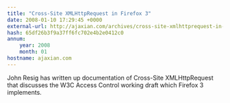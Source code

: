 ```yaml
---
title: "Cross-Site XMLHttpRequest in Firefox 3"
date: 2008-01-10 17:29:45 +0000
external-url: http://ajaxian.com/archives/cross-site-xmlhttprequest-in-firefox-3
hash: 65df26b3f9a37ff6fc702e4b2e0412c0
annum:
    year: 2008
    month: 01
hostname: ajaxian.com
---
```


John Resig has written up documentation of  Cross-Site XMLHttpRequest that discusses the W3C Access Control working draft which Firefox 3 implements.
